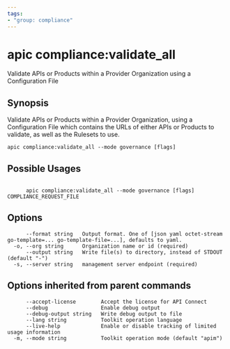 ```yaml
---
tags:
- "group: compliance"
---
```

# apic compliance:validate_all

Validate APIs or Products within a Provider Organization using a Configuration File

## Synopsis

Validate APIs or Products within a Provider Organization, using a Configuration File which contains the URLs of either APIs or Products to validate, as well as the Rulesets to use.

```
apic compliance:validate_all --mode governance [flags]
```

## Possible Usages

```

      apic compliance:validate_all --mode governance [flags] COMPLIANCE_REQUEST_FILE

```

## Options

```
      --format string   Output format. One of [json yaml octet-stream go-template=... go-template-file=...], defaults to yaml.
  -o, --org string      Organization name or id (required)
      --output string   Write file(s) to directory, instead of STDOUT (default "-")
  -s, --server string   management server endpoint (required)
```

## Options inherited from parent commands

```
      --accept-license        Accept the license for API Connect
      --debug                 Enable debug output
      --debug-output string   Write debug output to file
      --lang string           Toolkit operation language
      --live-help             Enable or disable tracking of limited usage information
  -m, --mode string           Toolkit operation mode (default "apim")
```
